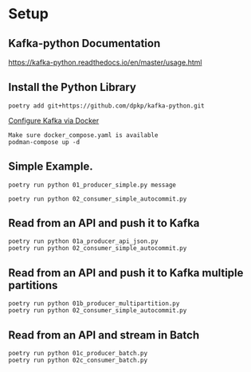# Setup

## Kafka-python Documentation 

https://kafka-python.readthedocs.io/en/master/usage.html

## Install the Python Library

```
poetry add git+https://github.com/dpkp/kafka-python.git
```

[Configure Kafka via Docker](https://bigdatabook.gchandra.com/chapter_08/kafka/kafka-software.html)

```
Make sure docker_compose.yaml is available 
podman-compose up -d
```

## Simple Example.

```
poetry run python 01_producer_simple.py message

poetry run python 02_consumer_simple_autocommit.py
```

## Read from an API and push it to Kafka

```
poetry run python 01a_producer_api_json.py
poetry run python 02_consumer_simple_autocommit.py
```

## Read from an API and push it to Kafka multiple partitions

```
poetry run python 01b_producer_multipartition.py
poetry run python 02_consumer_simple_autocommit.py
```

## Read from an API and stream in Batch

```
poetry run python 01c_producer_batch.py
poetry run python 02c_consumer_batch.py
```